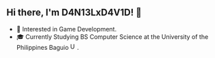 ## Hi there, I'm D4N13LxD4V1D! 👋

- 👾 Interested in Game Development.
- 🎓 Currently Studying BS Computer Science at the University of the Philippines Baguio <img src="https://upload.wikimedia.org/wikipedia/en/3/3d/University_of_The_Philippines_seal.svg" alt="UP Logo" height=16px>.

